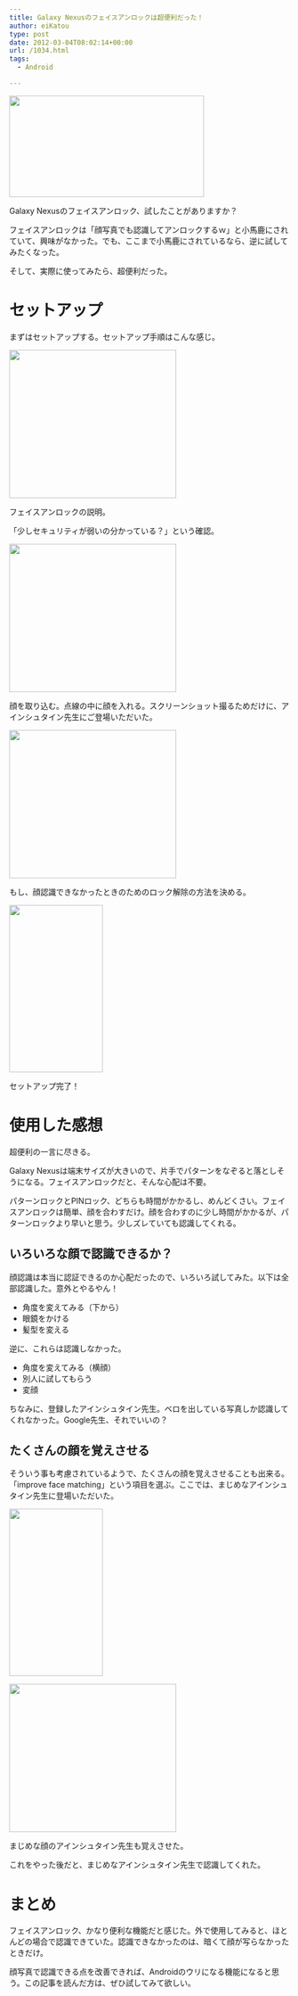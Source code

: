 ```yaml
---
title: Galaxy Nexusのフェイスアンロックは超便利だった！
author: eiKatou
type: post
date: 2012-03-04T08:02:14+00:00
url: /1034.html
tags:
  - Android

---
```

[<img src="http://eikatou.net/blog/wp-content/uploads/2012/03/201203_fa10.png" alt="" title="201203_fa10" width="350" height="182" class="alignnone size-full wp-image-1071" srcset="/uploads/2012/03/201203_fa10.png 350w, /uploads/2012/03/201203_fa10-300x156.png 300w" sizes="(max-width: 350px) 100vw, 350px" />][1]
  
Galaxy Nexusのフェイスアンロック、試したことがありますか？

フェイスアンロックは「顔写真でも認識してアンロックするｗ」と小馬鹿にされていて、興味がなかった。でも、ここまで小馬鹿にされているなら、逆に試してみたくなった。

そして、実際に使ってみたら、超便利だった。

<!--more-->

# セットアップ

まずはセットアップする。セットアップ手順はこんな感じ。

[<img src="http://eikatou.net/blog/wp-content/uploads/2012/03/201203_fa1-300x266.png" alt="" title="201203_fa1" width="300" height="266" class="alignnone size-medium wp-image-1050" srcset="/uploads/2012/03/201203_fa1-300x266.png 300w, /uploads/2012/03/201203_fa1-337x300.png 337w, /uploads/2012/03/201203_fa1.png 720w" sizes="(max-width: 300px) 100vw, 300px" />][2]
  
フェイスアンロックの説明。
  
「少しセキュリティが弱いの分かっている？」という確認。

[<img src="http://eikatou.net/blog/wp-content/uploads/2012/03/201203_fa3-300x266.png" alt="" title="201203_fa3" width="300" height="266" class="alignnone size-medium wp-image-1051" srcset="/uploads/2012/03/201203_fa3-300x266.png 300w, /uploads/2012/03/201203_fa3-337x300.png 337w, /uploads/2012/03/201203_fa3.png 720w" sizes="(max-width: 300px) 100vw, 300px" />][3]
  
顔を取り込む。点線の中に顔を入れる。スクリーンショット撮るためだけに、アインシュタイン先生にご登場いただいた。

[<img src="http://eikatou.net/blog/wp-content/uploads/2012/03/201203_fa5-300x266.png" alt="" title="201203_fa5" width="300" height="266" class="alignnone size-medium wp-image-1052" srcset="/uploads/2012/03/201203_fa5-300x266.png 300w, /uploads/2012/03/201203_fa5-337x300.png 337w, /uploads/2012/03/201203_fa5.png 720w" sizes="(max-width: 300px) 100vw, 300px" />][4]
  
もし、顔認識できなかったときのためのロック解除の方法を決める。

[<img src="http://eikatou.net/blog/wp-content/uploads/2012/03/201203_fa7-168x300.png" alt="" title="201203_fa7" width="168" height="300" class="alignnone size-medium wp-image-1053" srcset="/uploads/2012/03/201203_fa7-168x300.png 168w, /uploads/2012/03/201203_fa7.png 360w" sizes="(max-width: 168px) 100vw, 168px" />][5]
  
セットアップ完了！

# 使用した感想

超便利の一言に尽きる。

Galaxy Nexusは端末サイズが大きいので、片手でパターンをなぞると落としそうになる。フェイスアンロックだと、そんな心配は不要。

パターンロックとPINロック、どちらも時間がかかるし、めんどくさい。フェイスアンロックは簡単、顔を合わすだけ。顔を合わすのに少し時間がかかるが、パターンロックより早いと思う。少しズレていても認識してくれる。

## いろいろな顔で認識できるか？

顔認識は本当に認証できるのか心配だったので、いろいろ試してみた。以下は全部認識した。意外とやるやん！

  * 角度を変えてみる（下から）
  * 眼鏡をかける
  * 髪型を変える

逆に、これらは認識しなかった。

  * 角度を変えてみる（横顔）
  * 別人に試してもらう
  * 変顔

ちなみに、登録したアインシュタイン先生。ベロを出している写真しか認識してくれなかった。Google先生、それでいいの？

## たくさんの顔を覚えさせる

そういう事も考慮されているようで、たくさんの顔を覚えさせることも出来る。「improve face matching」という項目を選ぶ。ここでは、まじめなアインシュタイン先生に登場いただいた。
  
[<img src="http://eikatou.net/blog/wp-content/uploads/2012/03/201203_fa8-168x300.png" alt="" title="201203_fa8" width="168" height="300" class="alignnone size-medium wp-image-1054" srcset="/uploads/2012/03/201203_fa8-168x300.png 168w, /uploads/2012/03/201203_fa8.png 360w" sizes="(max-width: 168px) 100vw, 168px" />][6]

[<img src="http://eikatou.net/blog/wp-content/uploads/2012/03/201203_fa9-300x266.png" alt="" title="201203_fa9" width="300" height="266" class="alignnone size-medium wp-image-1055" srcset="/uploads/2012/03/201203_fa9-300x266.png 300w, /uploads/2012/03/201203_fa9-337x300.png 337w, /uploads/2012/03/201203_fa9.png 720w" sizes="(max-width: 300px) 100vw, 300px" />][7]
  
まじめな顔のアインシュタイン先生も覚えさせた。

これをやった後だと、まじめなアインシュタイン先生で認識してくれた。

# まとめ

フェイスアンロック、かなり便利な機能だと感じた。外で使用してみると、ほとんどの場合で認識できていた。認識できなかったのは、暗くて顔が写らなかったときだけ。

顔写真で認識できる点を改善できれば、Androidのウリになる機能になると思う。この記事を読んだ方は、ぜひ試してみて欲しい。

 [1]: http://www.youtube.com/watch?v=oa2GGOnEZ_I
 [2]: http://eikatou.net/blog/wp-content/uploads/2012/03/201203_fa1.png
 [3]: http://eikatou.net/blog/wp-content/uploads/2012/03/201203_fa3.png
 [4]: http://eikatou.net/blog/wp-content/uploads/2012/03/201203_fa5.png
 [5]: http://eikatou.net/blog/wp-content/uploads/2012/03/201203_fa7.png
 [6]: http://eikatou.net/blog/wp-content/uploads/2012/03/201203_fa8.png
 [7]: http://eikatou.net/blog/wp-content/uploads/2012/03/201203_fa9.png
